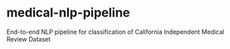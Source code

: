 # medical-nlp-pipeline
End-to-end NLP pipeline for classification of California Independent Medical Review Dataset

